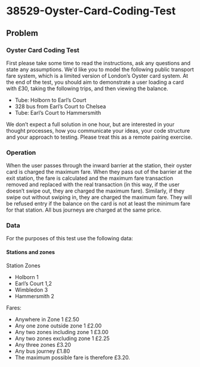 # 38529-Oyster-Card-Coding-Test

## Problem

### Oyster Card Coding Test

First please take some time to read the instructions, ask any questions and state any assumptions.
We'd like you to model the following public transport fare system, which is a limited version of London’s Oyster card system. At the end of the test, you should aim to demonstrate a user loading a card with £30, taking the following trips, and then viewing the balance.

- Tube: Holborn to Earl’s Court
- 328 bus from Earl’s Court to Chelsea
- Tube: Earl’s Court to Hammersmith

We don’t expect a full solution in one hour, but are interested in your thought processes, how you communicate your ideas, your code structure and your approach to testing. Please treat this as a remote pairing exercise.

### Operation

When the user passes through the inward barrier at the station, their oyster card is charged the maximum fare.
When they pass out of the barrier at the exit station, the fare is calculated and the maximum fare transaction removed and replaced with the real transaction (in this way, if the user doesn’t swipe out, they are charged the maximum fare).
Similarly, if they swipe out without swiping in, they are charged the maximum fare.
They will be refused entry if the balance on the card is not at least the minimum fare for that station.
All bus journeys are charged at the same price.

### Data

For the purposes of this test use the following data:

#### Stations and zones

Station Zones

- Holborn 1
- Earl’s Court 1,2
- Wimbledon 3
- Hammersmith 2

Fares:

- Anywhere in Zone 1 £2.50
- Any one zone outside zone 1 £2.00
- Any two zones including zone 1 £3.00
- Any two zones excluding zone 1 £2.25
- Any three zones £3.20
- Any bus journey £1.80
- The maximum possible fare is therefore £3.20.

